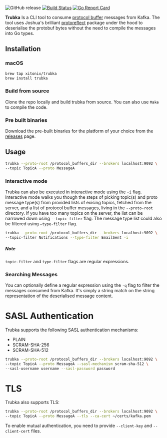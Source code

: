 ![GitHub release](https://img.shields.io/github/release/xitonix/trubka)
[![Build Status](https://travis-ci.org/xitonix/trubka.svg?branch=master)](https://travis-ci.org/xitonix/trubka)
[![Go Report Card](https://goreportcard.com/badge/github.com/xitonix/trubka)](https://goreportcard.com/report/github.com/xitonix/trubka)

**Trubka** Is a CLI tool to consume [protocol buffer](https://developers.google.com/protocol-buffers/) messages from Kafka. The tool uses Joshua's brilliant [protoreflect](https://github.com/jhump/protoreflect) package under the hood to deserialise the protobuf bytes without the need to compile the messages into Go types.



## Installation

### macOS

```bash
brew tap xitonix/trubka
brew install trubka
```

### Build from source

Clone the repo locally and build trubka from source.  You can also use `Make` to compile the code.

### Pre built binaries

Download the pre-built binaries for the platform of your choice from the [releases](https://github.com/xitonix/trubka/releases) page.



## Usage

```bash
trubka --proto-root /protocol_buffers_dir --brokers localhost:9092 \
--topic TopicA --proto MessageA
```



### Interactive mode

Trubka can also be executed in interactive mode using the `-i` flag. Interactive mode walks you though the steps of picking topic(s) and proto message type(s) from provided lists of exising topics, fetched from the server, and a list of protocol buffer messages, living in the  `--proto-root` directory. If you have too many topics on the server, the list can be narrowed down using `--topic-filter` flag. The message type list could also be filtered using `—type-filter` flag.

```bash
trubka --proto-root /protocol_buffers_dir --brokers localhost:9092 \ 
--topic-filter Notifications --type-filter EmailSent -i
```

##### Note

`topic-filter` and `type-filter` flags are regular expressions.

### Searching Messages

You can optionally define a regular expression using the `-q` flag to filter the messages consumed from Kafka. It's simply a string match on the string representation of the deserialised message content.

# SASL Authentication
Trubka supports the following SASL authentication mechanisms:
- PLAIN
- SCRAM-SHA-256
- SCRAM-SHA-512

```bash
trubka --proto-root /protocol_buffers_dir --brokers localhost:9092 \ 
--topic TopicA --proto MessageA --sasl-mechanism scram-sha-512 \
--sasl-username username --sasl-password password
```

# TLS

Trubka also supports TLS:

```bash
trubka --proto-root /protocol_buffers_dir --brokers localhost:9092 \ 
--topic TopicA --proto MessageA --tls --ca-cert ~/certs/kafka.pem
```
To enable mutual authentication, you need to provide `--client-key` and `--client-cert` files.